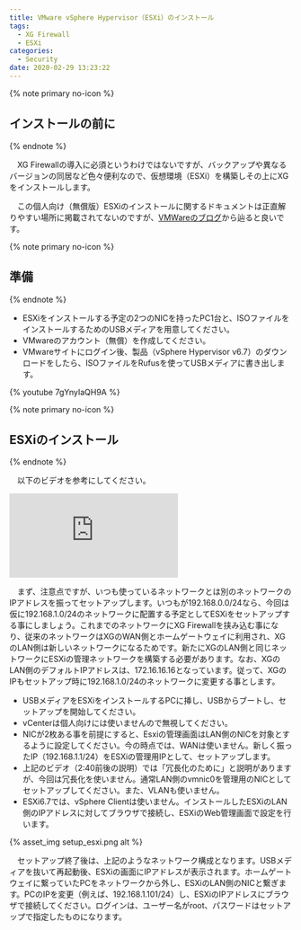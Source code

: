 ```yaml
---
title: VMware vSphere Hypervisor（ESXi）のインストール
tags:
  - XG Firewall
  - ESXi
categories:
  - Security
date: 2020-02-29 13:23:22
---
```


{% note primary no-icon %}

## インストールの前に

{% endnote %}

 　XG Firewallの導入に必須というわけではないですが、バックアップや異なるバージョンの同居など色々便利なので、仮想環境（ESXi）を構築しその上にXGをインストールします。

　この個人向け（無償版）ESXiのインストールに関するドキュメントは正直解りやすい場所に掲載されてないのですが、[VMWareのブログ](https://blogs.vmware.com/jp-cim/2014/05/vspherehypervisor.html "vmware")から辿ると良いです。
<!-- more -->

{% note primary no-icon %}

## 準備

{% endnote %}

- ESXiをインストールする予定の2つのNICを持ったPC1台と、ISOファイルをインストールするためのUSBメディアを用意してください。
- VMwareのアカウント（無償）を作成してください。
- VMwareサイトにログイン後、製品（vSphere Hypervisor v6.7）のダウンロードをしたら、ISOファイルをRufusを使ってUSBメディアに書き出します。
  
{% youtube 7gYnyIaQH9A %}

{% note primary no-icon %}

## ESXiのインストール

{% endnote %}

　以下のビデオを参考にしてください。

<iframe src='https://players.brightcove.net/1534342432001/Byh3doRJx_default/index.html?videoId=5738631329001' allowfullscreen frameborder=0></iframe>

　まず、注意点ですが、いつも使っているネットワークとは別のネットワークのIPアドレスを振ってセットアップします。いつもが192.168.0.0/24なら、今回は仮に192.168.1.0/24のネットワークに配置する予定としてESXiをセットアップする事にしましょう。これまでのネットワークにXG Firewallを挟み込む事になり、従来のネットワークはXGのWAN側とホームゲートウェイに利用され、XGのLAN側は新しいネットワークになるためです。新たにXGのLAN側と同じネットワークにESXiの管理ネットワークを構築する必要があります。なお、XGのLAN側のデフォルトIPアドレスは、172.16.16.16となっています。従って、XGのIPもセットアップ時に192.168.1.0/24のネットワークに変更する事とします。

- USBメディアをESXiをインストールするPCに挿し、USBからブートし、セットアップを開始してください。
- vCenterは個人向けには使いませんので無視してください。
- NICが2枚ある事を前提にすると、Esxiの管理画面はLAN側のNICを対象とするように設定してください。今の時点では、WANは使いません。新しく振ったIP（192.168.1.1/24）をESXiの管理用IPとして、セットアップします。
- 上記のビデオ（2:40前後の説明）では「冗長化のために」と説明がありますが、今回は冗長化を使いません。通常LAN側のvmnic0を管理用のNICとしてセットアップしてください。また、VLANも使いません。
- ESXi6.7では、vSphere Clientは使いません。インストールしたESXiのLAN側のIPアドレスに対してブラウザで接続し、ESXiのWeb管理画面で設定を行います。

{% asset_img setup_esxi.png alt %}

 　セットアップ終了後は、上記のようなネットワーク構成となります。USBメディアを抜いて再起動後、ESXiの画面にIPアドレスが表示されます。ホームゲートウェイに繋っていたPCをネットワークから外し、ESXiのLAN側のNICと繋ぎます。PCのIPを変更（例えば、192.168.1.101/24）し、ESXiのIPアドレスにブラウザで接続してください。ログインは、ユーザー名がroot、パスワードはセットアップで指定したものになります。
